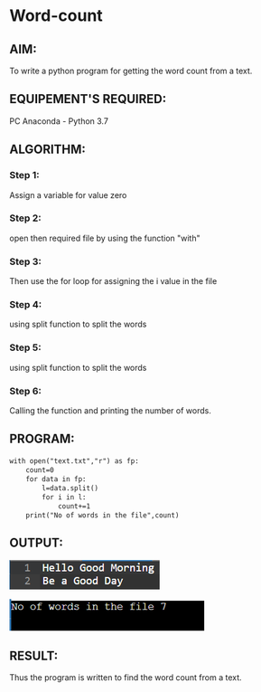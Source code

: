 # Word-count
## AIM:
To write a python program for getting the word count from a text.
## EQUIPEMENT'S REQUIRED: 
PC
Anaconda - Python 3.7
## ALGORITHM: 
### Step 1:
Assign a variable for value zero
### Step 2: 
open then required file by using the function "with"
### Step 3: 
Then use the for loop for assigning the i value in the file
### Step 4:  
using split function to split the words
### Step 5: 
using split function to split the words
### Step 6: 
Calling the function and printing the number of words.
## PROGRAM:
```
with open("text.txt","r") as fp:
    count=0
    for data in fp:
        l=data.split()
        for i in l:
            count+=1
    print("No of words in the file",count)
```
## OUTPUT:
![textfile](text.png)

![outptu](output.png)


## RESULT:
Thus the program is written to find the word count from a text.
